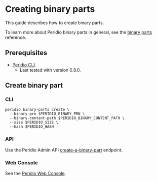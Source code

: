 # Creating binary parts

This guide describes how to create binary parts.

To learn more about Peridio binary parts in general, see the [binary parts](/platform/reference/binary-parts) reference.

## Prerequisites

- [Peridio CLI](https://github.com/peridio/morel/releases).
  - Last tested with version 0.8.0.

## Create binary part

### CLI

```console
peridio binary-parts create \
  --binary-prn $PERIDIO_BINARY_PRN \
  --binary-content-path $PERIDIO_BINARY_CONTENT_PATH \
  --size $PERIDIO_SIZE \
  --hash $PERIDIO_HASH
```

### API

Use the Peridio Admin API [create-a-binary-part](/admin-api#binaries/operation/create-a-binary-part) endpoint.

### Web Console

See the [Peridio Web Console](https://console.peridio.com).
